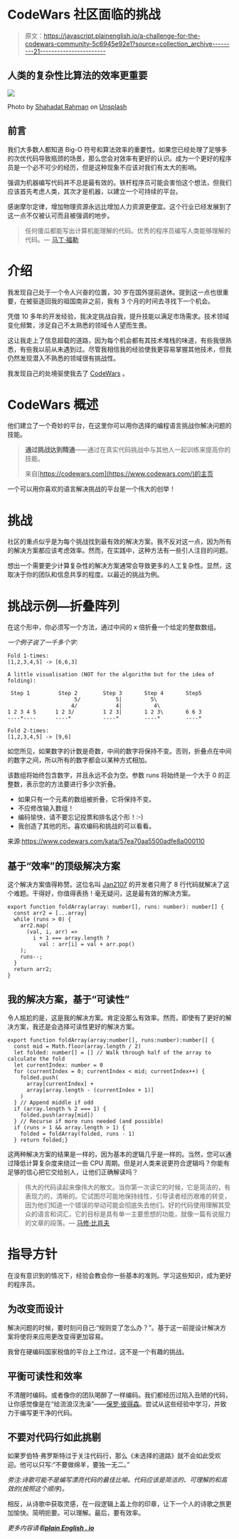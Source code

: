 # CodeWars 社区面临的挑战

> 原文：<https://javascript.plainenglish.io/a-challenge-for-the-codewars-community-5c6945e92e1?source=collection_archive---------21----------------------->

## 人类的复杂性比算法的效率更重要

![](img/9f9b44b06927b7c9daf67a6fb24cf3bd.png)

Photo by [Shahadat Rahman](https://unsplash.com/@hishahadat?utm_source=unsplash&utm_medium=referral&utm_content=creditCopyText) on [Unsplash](https://unsplash.com/s/photos/complexity?utm_source=unsplash&utm_medium=referral&utm_content=creditCopyText)

## 前言

我们大多数人都知道 Big-O 符号和算法效率的重要性。如果您已经处理了足够多的次优代码导致瓶颈的场景，那么您会对效率有更好的认识。成为一个更好的程序员是一个必不可少的经历，但是这种现象不应该对我们有太大的影响。

强调为机器编写代码并不总是最有效的。铁杆程序员可能会害怕这个想法，但我们应该首先考虑人类，其次才是机器，以建立一个可持续的平台。

感谢摩尔定律，增加物理资源永远比增加人力资源更便宜。这个行业已经发展到了这一点不仅被认可而且被强调的地步。

> 任何傻瓜都能写出计算机能理解的代码。优秀的程序员编写人类能够理解的代码。— [马丁·福勒](https://www.goodreads.com/quotes/6341736-any-fool-can-write-code-that-a-computer-can-understand#:~:text=%E2%80%9CAny%20fool%20can%20write%20code%20that%20a%20computer%20can%20understand,code%20that%20humans%20can%20understand.%E2%80%9D)

# 介绍

我发现自己处于一个令人兴奋的位置，30 岁在国外提前退休。提到这一点也很重要，在被驱逐回我的祖国南非之前，我有 3 个月的时间去寻找下一个机会。

凭借 10 多年的开发经验，我决定挑战自我，提升技能以满足市场需求。技术领域变化频繁，涉足自己不太熟悉的领域令人望而生畏。

这让我走上了信息超载的道路，因为每个机会都有其技术堆栈的味道，有些我很熟悉，有些我以前从未遇到过。尽管我相信我的经验使我更容易掌握其他技术，但我仍然发现潜入不熟悉的领域很有挑战性。

我发现自己的处境驱使我去了 [CodeWars](https://www.codewars.com/) 。

# CodeWars 概述

他们建立了一个奇妙的平台，在这里你可以用你选择的编程语言挑战你解决问题的技能。

> **通过挑战达到精通**——通过在真实代码挑战中与其他人一起训练来提高你的技能。
> 
> 来自[https://codewars.com](https://www.codewars.com/)的主页

一个可以用你喜欢的语言解决挑战的平台是一个伟大的创举！

# 挑战

社区的重点似乎是为每个挑战找到最有效的解决方案。我不反对这一点，因为所有的解决方案都应该考虑效率。然而，在实践中，这种方法有一些引人注目的问题。

想出一个需要更少计算复杂性的解决方案通常会导致更多的人工复杂性。显然，这取决于你的团队和信息共享的程度。以最近的挑战为例。

# 挑战示例—折叠阵列

在这个形中，你必须写一个方法，通过中间的 x 倍折叠一个给定的整数数组。

*一个例子说了一千多个字:*

```
Fold 1-times:
[1,2,3,4,5] -> [6,6,3]

A little visualisation (NOT for the algorithm but for the idea of folding):

 Step 1         Step 2        Step 3       Step 4       Step5
                     5/           5|         5\          
                    4/            4|          4\      
1 2 3 4 5      1 2 3/         1 2 3|       1 2 3\       6 6 3
----*----      ----*          ----*        ----*        ----*

Fold 2-times:
[1,2,3,4,5] -> [9,6]
```

如您所见，如果数字的计数是奇数，中间的数字将保持不变。否则，折叠点在中间的数字之间，所以所有的数字都会以某种方式相加。

该数组将始终包含数字，并且永远不会为空。参数 runs 将始终是一个大于 0 的正整数，表示您的方法要进行多少次折叠。

*   如果只有一个元素的数组被折叠，它将保持不变。
*   不应修改输入数组！
*   编码愉快，请不要忘记投票和排名这个形！:-)
*   我创造了其他的形。喜欢编码和挑战的可以看看。

来源:https://www.codewars.com/kata/57ea70aa5500adfe8a000110

## 基于“效率”的顶级解决方案

这个解决方案值得称赞。这位名叫 [Jan2107](https://www.codewars.com/users/Jan2107) 的开发者只用了 8 行代码就解决了这个难题。干得好，你值得表扬！毫无疑问，这是最有效的解决方案。

```
export function foldArray(array: number[], runs: number): number[] {
  const arr2 = [...array]
  while (runs > 0) {
    arr2.map(
      (val, i, arr) => 
        i + 1 === array.length ? 
          val : arr[i] = val + arr.pop()
    );
    runs--;
  }
  return arr2;
}
```

## 我的解决方案，基于“可读性”

令人尴尬的是，这是我的解决方案。肯定没那么有效率。然而，即使有了更好的解决方案，我还是会选择可读性更好的解决方案。

```
export function foldArray(array:number[], runs:number):number[] {
  const mid = Math.floor(array.length / 2)
  let folded: number[] = [] // Walk through half of the array to calculate the fold
  let currentIndex: number = 0
  for (currentIndex = 0; currentIndex < mid; currentIndex++) {
    folded.push(
      array[currentIndex] + 
      array[array.length - (currentIndex + 1)]
    )
  } // Append middle if odd
  if (array.length % 2 === 1) {
    folded.push(array[mid])
  } // Recurse if more runs needed (and possible)
  if (runs > 1 && array.length > 1) {
    folded = foldArray(folded, runs - 1)
  } return folded;}
```

这两种解决方案的结果是一样的，因为基本的逻辑几乎是一样的。当然，您可以通过降低计算复杂度来绕过一些 CPU 周期。但是对人类来说更符合逻辑吗？你能有足够的信心把它交给别人，让他们正确解读吗？

> 伟大的代码读起来像伟大的散文。当你第一次读它的时候，它是简洁的，有表现力的，清晰的。它试图尽可能地保持线性，引导读者经历艰难的转变，因为他们知道一个错误的举动可能会彻底失去他们。好的代码使用理解其受众的语言和词汇，它的目标是具有单一主要思想的功能，就像一篇有说服力的文章的段落。— [马修·比肖夫](https://medium.com/u/e730706421a2?source=post_page-----5c6945e92e1--------------------------------)

# 指导方针

在没有意识到的情况下，经验会教会你一些基本的准则。学习这些知识，成为更好的程序员。

## 为改变而设计

解决问题的时候，要时刻问自己:“规则变了怎么办？”。基于这一前提设计解决方案将使将来应用更改变得更加容易。

我曾在硬编码国家税值的平台上工作过，这不是一个有趣的挑战。

## 平衡可读性和效率

不清醒时编码。或者像你的团队喝醉了一样编码。我们都经历过陷入丑陋的代码，让你感觉像是在“给流浪汉洗澡”——[保罗·彼得森](https://medium.com/u/66db03bee129?source=post_page-----5c6945e92e1--------------------------------)。尝试从这些经验中学习，并致力于编写更干净的代码。

## 不要对代码行如此挑剔

如果罗伯特·弗罗斯特过于关注代码行，那么《未选择的道路》就不会如此受欢迎。他可以只写:“不要做绵羊，要独一无二。”

*旁注:诗歌可能不是编写漂亮代码的最佳比喻。代码应该是简洁的、可理解的和高效的(按照这个顺序)。*

相反，从诗歌中获取灵感，在一段逻辑上盖上你的印章，让下一个人的诗歌之旅更加愉快。简明扼要。可以理解。最后，要有效率。

*更多内容请看*[***plain English . io***](http://plainenglish.io/)